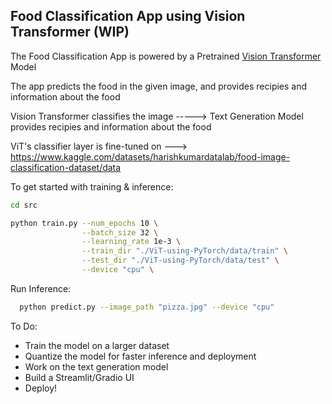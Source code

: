 ## Food Classification App using Vision Transformer (WIP)

The Food Classification App is powered by a Pretrained <a href="https://openreview.net/pdf?id=YicbFdNTTy">Vision Transformer</a> Model

  The app predicts the food in the given image, and provides recipies and information about the food

  Vision Transformer classifies the image -----> Text Generation Model provides recipies and information about the food


  ViT's  classifier layer is fine-tuned on ---> https://www.kaggle.com/datasets/harishkumardatalab/food-image-classification-dataset/data


  To get started with training & inference:

  ```sh
  cd src
  ```

  ```sh
  python train.py --num_epochs 10 \
                  --batch_size 32 \
                  --learning_rate 1e-3 \
                  --train_dir "./ViT-using-PyTorch/data/train" \
                  --test_dir "./ViT-using-PyTorch/data/test" \
                  --device "cpu" \
  ```

Run Inference:

```sh
  python predict.py --image_path "pizza.jpg" --device "cpu"
```

To Do:

* Train the model on a larger dataset
* Quantize the model for faster inference and deployment
* Work on the text generation model
* Build a Streamlit/Gradio UI
* Deploy!



  

